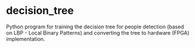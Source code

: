 # decision_tree
Python program for training the decision tree for people detection (based on LBP - Local Binary Patterns) and converting the tree to hardware (FPGA) implementation.

